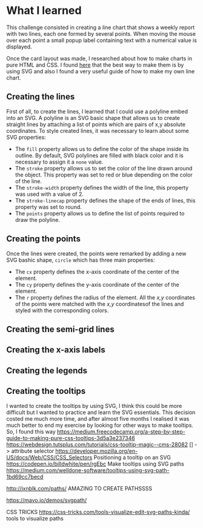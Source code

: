 # What I learned

This challenge consisted in creating a line chart that shows a weekly report with two lines, each one formed by several points. When moving the mouse over each point a small popup label containing text with a numerical value is displayed.

Once the card layout was made, I researched about how to make charts in pure HTML and CSS. I found [here](https://css-tricks.com/how-to-make-charts-with-svg/#article-header-id-5) that the best way to make them is by using SVG and also I found a very useful guide of how to make my own line chart.

## Creating the lines

First of all, to create the lines, I learned that I could use a polyline embed into an SVG. A polyline is an SVG basic shape that allows us to create straight lines by attaching a list of points which are pairs of x,y absolute coordinates.
To style created lines, it was necessary to learn about some SVG properties:
* The `fill` property allows us to define the color of the shape inside its outline. By default, SVG polylines are filled with black color and it is necessary to assign it a `none` value.
* The `stroke` property allows us to set the color of the line drawn around the object. This property was set to red or blue depending on the color of the line.
* The `stroke-width` property defines the width of the line, this property was used with a value of 2.
* The `stroke-linecap` property defines the shape of the ends of lines, this property was
set to round.
* The `points` property allows us to define the list of points required to draw the polyline. 

## Creating the points

Once the lines were created, the points were remarked by adding a new SVG bashic shape, `circle` which has three main properties: 
* The `cx` property defines the x-axis coordinate of the center of the element.
* The `cy` property defines the y-axis coordinate of the center of the element.
* The `r` property defines the radius of the element. 
All the _x,y_ coordinates of the points were matched with the _x,y_ coordinatesof the lines and styled with the corresponding colors. 


## Creating the semi-grid lines

## Creating the x-axis labels

## Creating the legends

## Creating the tooltips

I wanted to create the tooltips by using SVG, I think this could be more difficult but I wanted to practice and learn the SVG essentials. This decision costed me much more time, and after almost five months I realised it was much better to end my exercise by looking for other ways to make tooltips. 
So, I found this way
https://medium.freecodecamp.org/a-step-by-step-guide-to-making-pure-css-tooltips-3d5a3e237346
https://webdesign.tutsplus.com/tutorials/css-tooltip-magic--cms-28082
 [] -> attribute selector https://developer.mozilla.org/en-US/docs/Web/CSS/CSS_Selectors
 Positioning a tooltip on an SVG https://codepen.io/billdwhite/pen/rgEbc
Make tooltips using SVG paths https://medium.com/welldone-software/tooltips-using-svg-path-1bd69cc7becd

http://jxnblk.com/paths/ AMAZING TO CREATE PATHSSSS

https://mavo.io/demos/svgpath/

CSS TRICKS https://css-tricks.com/tools-visualize-edit-svg-paths-kinda/ tools to visualize paths